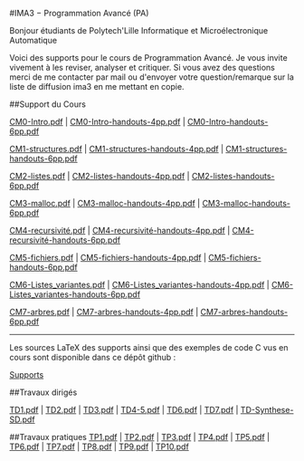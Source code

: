 #IMA3 − Programmation Avancé (PA)

Bonjour étudiants de Polytech'Lille Informatique et Microélectronique Automatique

Voici des supports pour le cours de Programmation Avancé. Je vous invite vivement à les reviser, analyser et critiquer. Si vous avez des questions merci de me contacter par mail ou d'envoyer votre question/remarque sur la liste de diffusion ima3 en me mettant en copie.

##Support du Cours

<!--[0 Introduction.pdf](ima3/CM0-Intro.pdf) |-->
<!--[0 Introduction handouts 4pp.pdf](ima3/CM0-Intro-handouts-4pp.pdf) |-->
<!--[0 Introduction handouts 6pp.pdf](ima3/CM0-Intro-handouts-6pp.pdf)-->

<!--[CM1-structures.pdf]				(ima3/CM1-structures.pdf) |-->
<!--[CM1-structures-handouts-4pp.pdf]	(ima3/CM1-structures-handouts-4pp.pdf) |-->
<!--[CM1-structures-handouts-6pp.pdf]	(ima3/CM1-structures-handouts-6pp.pdf)-->


[CM0-Intro.pdf](ima3/CM0-Intro.pdf) | 
[CM0-Intro-handouts-4pp.pdf](ima3/CM0-Intro-handouts-4pp.pdf) | 
[CM0-Intro-handouts-6pp.pdf](ima3/CM0-Intro-handouts-6pp.pdf)  

[CM1-structures.pdf](ima3/CM1-structures.pdf) | 
[CM1-structures-handouts-4pp.pdf](ima3/CM1-structures-handouts-4pp.pdf) | 
[CM1-structures-handouts-6pp.pdf](ima3/CM1-structures-handouts-6pp.pdf)  

[CM2-listes.pdf](ima3/CM2-listes.pdf) | 
[CM2-listes-handouts-4pp.pdf](ima3/CM2-listes-handouts-4pp.pdf) | 
[CM2-listes-handouts-6pp.pdf](ima3/CM2-listes-handouts-6pp.pdf)  

[CM3-malloc.pdf](ima3/CM3-malloc.pdf) | 
[CM3-malloc-handouts-4pp.pdf](ima3/CM3-malloc-handouts-4pp.pdf) | 
[CM3-malloc-handouts-6pp.pdf](ima3/CM3-malloc-handouts-6pp.pdf)  

[CM4-recursivité.pdf](ima3/CM4-recursivité.pdf) | 
[CM4-recursivité-handouts-4pp.pdf](ima3/CM4-recursivité-handouts-4pp.pdf) | 
[CM4-recursivité-handouts-6pp.pdf](ima3/CM4-recursivité-handouts-6pp.pdf)  

[CM5-fichiers.pdf](ima3/CM5-fichiers.pdf) | 
[CM5-fichiers-handouts-4pp.pdf](ima3/CM5-fichiers-handouts-4pp.pdf) | 
[CM5-fichiers-handouts-6pp.pdf](ima3/CM5-fichiers-handouts-6pp.pdf)  

[CM6-Listes_variantes.pdf](ima3/CM6-Listes_variantes.pdf) | 
[CM6-Listes_variantes-handouts-4pp.pdf](ima3/CM6-Listes_variantes-handouts-4pp.pdf) | 
[CM6-Listes_variantes-handouts-6pp.pdf](ima3/CM6-Listes_variantes-handouts-6pp.pdf)  

[CM7-arbres.pdf](ima3/CM7-arbres.pdf) | 
[CM7-arbres-handouts-4pp.pdf](ima3/CM7-arbres-handouts-4pp.pdf) | 
[CM7-arbres-handouts-6pp.pdf](ima3/CM7-arbres-handouts-6pp.pdf)  

<hr />

Les sources LaTeX des supports ainsi que des exemples de code C vus en cours sont disponible dans ce dépôt github :

[Supports](https://github.com/rudametw/supports_ima3_progav)

##Travaux dirigés
<!--[TD-Synthese-SD.pdf](ima3/TD-Synthese-SD.pdf) | -->
[TD1.pdf](ima3/TD1.pdf) | 
[TD2.pdf](ima3/TD2.pdf) | 
[TD3.pdf](ima3/TD3.pdf) | 
[TD4-5.pdf](ima3/TD4-5.pdf) | 
[TD6.pdf](ima3/TD6.pdf) | 
[TD7.pdf](ima3/TD7.pdf) | 
[TD-Synthese-SD.pdf](ima3/TD-Synthese-SD.pdf)  


##Travaux pratiques
[TP1.pdf](ima3/TP1.pdf) | 
[TP2.pdf](ima3/TP2.pdf) | 
[TP3.pdf](ima3/TP3.pdf) | 
[TP4.pdf](ima3/TP4.pdf) | 
[TP5.pdf](ima3/TP5.pdf) | 
[TP6.pdf](ima3/TP6.pdf) | 
[TP7.pdf](ima3/TP7.pdf) | 
[TP8.pdf](ima3/TP8.pdf) | 
[TP9.pdf](ima3/TP9.pdf) | 
[TP10.pdf](ima3/TP10.pdf)  

<!--[TP8.pdf](ima3/TP8.pdf)  -->

<!--####TP1 Tableur et cohérence de données-->
<!--[Sujet de TP1](gbiaal4sgbd/td_tp/TP1-tableur.pdf)-->

<!--[Fichier Calc/Excel avec les données](gbiaal4sgbd/td_tp/TP1-tableur.ods)-->

<!--####TP2 Modélisation en UML-->
<!--[Sujet de TP2](gbiaal4sgbd/td_tp/TP2-modelisation.pdf)-->
